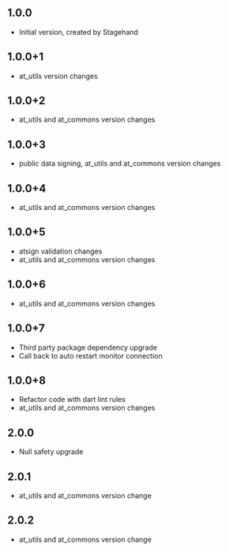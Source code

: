 ## 1.0.0
- Initial version, created by Stagehand
## 1.0.0+1
- at_utils version changes
## 1.0.0+2
- at_utils and at_commons version changes
## 1.0.0+3
- public data signing, at_utils and at_commons version changes
## 1.0.0+4
- at_utils and at_commons version changes
## 1.0.0+5
- atsign validation changes
- at_utils and at_commons version changes
## 1.0.0+6
- at_utils and at_commons version changes
## 1.0.0+7
- Third party package dependency upgrade
- Call back to auto restart monitor connection
## 1.0.0+8
- Refactor code with dart lint rules
- at_utils and at_commons version changes
## 2.0.0
- Null safety upgrade
## 2.0.1
- at_utils and at_commons version change
## 2.0.2
- at_utils and at_commons version change
